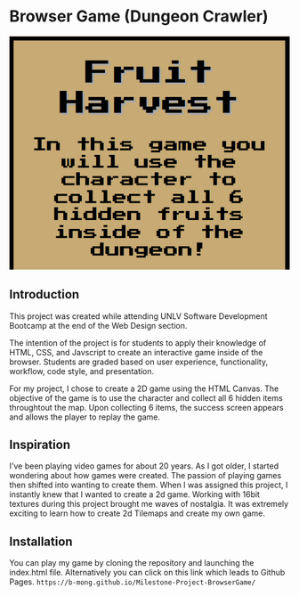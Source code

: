 # Browser Game (Dungeon Crawler)
![Game Banner](./assets/Game%20Banner.png)
## Introduction
This project was created while attending UNLV Software Development Bootcamp at the end of the Web Design section. 

The intention of the project is for students to apply their knowledge of HTML, CSS, and Javscript to create an interactive game inside of the browser. Students are graded based on user experience, functionality, workflow, code style, and presentation. 

For my project, I chose to create a 2D game using the HTML Canvas. The objective of the game is to use the character and collect all 6 hidden items throughtout the map. Upon collecting 6 items, the success screen appears and allows the player to replay the game. 

## Inspiration
I've been playing video games for about 20 years. As I got older, I started wondering about how games were created. The passion of playing games then shifted into wanting to create them. When I was assigned this project, I instantly knew that I wanted to create a 2d game. Working with 16bit textures during this project brought me waves of nostalgia. It was extremely exciting to learn how to create 2d Tilemaps and create my own game. 

## Installation
You can play my game by cloning the repository and launching the index.html file. Alternatively you can click on this link which leads to Github Pages.
``` https://b-mong.github.io/Milestone-Project-BrowserGame/ ```

